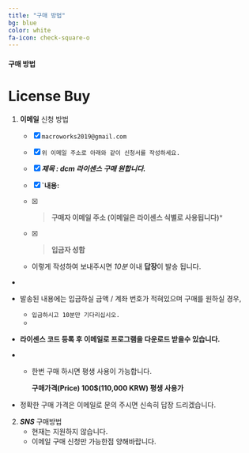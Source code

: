 ```yaml
---
title: "구매 방법"
bg: blue
color: white
fa-icon: check-square-o
---
```


#### 구매 방법

# License Buy

1. **이메일** 신청 방법

   - [x] `macroworks2019@gmail.com`

   - [x] `위 이메일 주소로 아래와 같이 신청서를 작성하세요.`

   - [x] ***제목 : dcm 라이센스 구매 원합니다.***

   - [x] **`내용:** 

   - [x] > **구매자 이메일 주소  (이메일은 라이센스 식별로 사용됩니다)***

   - [x] > **입금자 성함**

   

   - 이렇게 작성하여 보내주시면 *10분* 이내 **답장**이 발송 됩니다.
- 
- 발송된 내용에는 입금하실 금액 / 계좌 번호가 적혀있으며 구매를 원하실 경우,
   - `입금하시고 10분만 기다리십시오.`
   - 
- **라이센스 코드 등록 후 이메일로 프로그램을 다운로드 받을수 있습니다.**
- 
   - 한번 구매 하시면 평생 사용이 가능합니다.
   
     **구매가격(Price) 100$(110,000 KRW) 평생 사용가**
   
   
- 정확한 구매 가격은 이메일로 문의 주시면 신속히 답장 드리겠습니다.
  
2. ***SNS*** 구매방법
   * 현재는 지원하지 않습니다.
   * 이메일 구매 신청만 가능한점 양해바랍니다.

